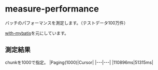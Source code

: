 # measure-performance
バッチのパフォーマンスを測定します。（テストデータ100万件）

[with-mybatis](../with-mybatis)を元にしています。

## 測定結果
chunkを1000で指定。
|Paging(1000)|Cursor|
|---|---|
|110896ms|51315ms|
